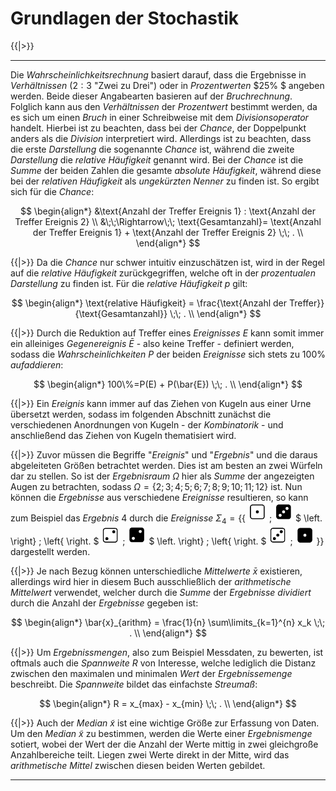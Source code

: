 <!--
version:  0.0.1
language: de
narrator: Deutsch Female

@style
main > *:not(:last-child) {
  margin-bottom: 3rem;
}

input {
    text-align: center;
}

.flex-container {
    display: flex;
    flex-wrap: wrap;
    align-items: stretch;
    gap: 20px;
}

.flex-child {
    flex: 1;
    min-width: 350px;
    margin-right: 20px;
}

@media (max-width: 400px) {
    .flex-child {
        flex: 100%;
        margin-right: 0;
    }
}
@end

formula: \carry   \textcolor{red}{\scriptsize #1}
formula: \digit   \rlap{\carry{#1}}\phantom{#2}#2
formula: \permil  \text{‰}

import: https://raw.githubusercontent.com/LiaTemplates/Tikz-Jax/main/README.md

script: https://cdn.jsdelivr.net/gh/LiaTemplates/Tikz-Jax@main/dist/index.js


tags: Erklärung, Chance, Wahrscheinlichkeit, Häufigkeit, Median, arithmetische Mittelwert, Spannweite

comment: In diesem Abschnitt werden die Grundlagen der Stochastik ausführlich erklärt.

author: Martin Lommatzsch

-->

# Grundlagen der Stochastik




{{|>}}
***************************

Die *Wahrscheinlichkeitsrechnung* basiert darauf, dass die Ergebnisse in *Verhältnissen* ($2:3$ "Zwei zu Drei") oder in *Prozentwerten* $25\% $ angeben werden. Beide dieser Angabearten basieren auf der *Bruchrechnung*. Folglich kann aus den *Verhältnissen* der *Prozentwert* bestimmt werden, da es sich um einen *Bruch* in einer Schreibweise mit dem *Divisionsoperator* handelt. Hierbei ist zu beachten, dass bei der *Chance*, der Doppelpunkt anders als die *Division* interpretiert wird. Allerdings ist zu beachten, dass die erste *Darstellung* die sogenannte *Chance* ist, während die zweite *Darstellung* die *relative Häufigkeit* genannt wird. Bei der *Chance* ist die *Summe* der beiden Zahlen die gesamte *absolute Häufigkeit*, während diese bei der *relativen Häufigkeit* als *ungekürzten Nenner* zu finden ist. So ergibt sich für die *Chance*: 

$$
\begin{align*}
&\text{Anzahl der Treffer Ereignis 1} : \text{Anzahl der Treffer Ereignis 2}  \\
&\;\;\Rightarrow\;\; \text{Gesamtanzahl}= \text{Anzahl der Treffer Ereignis 1} + \text{Anzahl der Treffer Ereignis 2} \;\; . \\
\end{align*}
$$


{{|>}} Da die *Chance* nur schwer intuitiv einzuschätzen ist, wird in der Regel auf die *relative Häufigkeit* zurückgegriffen, welche oft in der *prozentualen* *Darstellung* zu finden ist. Für die *relative Häufigkeit* $p$ gilt:

$$
\begin{align*}
\text{relative Häufigkeit} = \frac{\text{Anzahl der Treffer}}{\text{Gesamtanzahl}}  \;\; . \\
\end{align*}
$$



{{|>}} Durch die Reduktion auf Treffer eines *Ereignisses* $E$ kann somit immer ein alleiniges *Gegenereignis* $\bar{E}$ - also keine Treffer - definiert werden, sodass die *Wahrscheinlichkeiten* $P$ der beiden *Ereignisse* sich stets zu $100\%$ *aufaddieren*: 


$$
\begin{align*}
100\%=P(E) + P(\bar{E})  \;\; . \\
\end{align*}
$$


{{|>}} Ein *Ereignis* kann immer auf das Ziehen von Kugeln aus einer Urne übersetzt werden, sodass im folgenden Abschnitt zunächst die verschiedenen Anordnungen von Kugeln - der *Kombinatorik* - und anschließend das Ziehen von Kugeln thematisiert wird. 





{{|>}} Zuvor müssen die Begriffe "*Ereignis*" und "*Ergebnis*" und die daraus abgeleiteten Größen betrachtet werden. Dies ist am besten an zwei Würfeln dar zu stellen. So ist der *Ergebnisraum* $\Omega$ hier als *Summe* der angezeigten Augen zu betrachten, sodass $\Omega=\left\{2;3;4;5;6;7;8;9;10;11;12\right\}$ ist. Nun können die *Ergebnisse* aus verschiedene *Ereignisse* resultieren, so kann zum Beispiel das *Ergebnis* $4$ durch die *Ereignisse* $\Sigma_4 = \left\{  \left\{ \right.\right.$  <img src="https://raw.githubusercontent.com/MINT-the-GAP/Aufgabensammlung/refs/heads/main/Repetitorium/Kap7/diew1.png" width="30" height="30"> ; <img src="https://raw.githubusercontent.com/MINT-the-GAP/Aufgabensammlung/refs/heads/main/Repetitorium/Kap7/dieb3.png" width="30" height="30"> $ \left. \right\} ; \left\{ \right. $ <img src="https://raw.githubusercontent.com/MINT-the-GAP/Aufgabensammlung/refs/heads/main/Repetitorium/Kap7/diew2.png" width="30" height="30"> ; <img src="https://raw.githubusercontent.com/MINT-the-GAP/Aufgabensammlung/refs/heads/main/Repetitorium/Kap7/dieb2.png" width="30" height="30"> $ \left. \right\} ; \left\{  \right. $ <img src="https://raw.githubusercontent.com/MINT-the-GAP/Aufgabensammlung/refs/heads/main/Repetitorium/Kap7/diew3.png" width="30" height="30"> ; <img src="https://raw.githubusercontent.com/MINT-the-GAP/Aufgabensammlung/refs/heads/main/Repetitorium/Kap7/dieb1.png" width="30" height="30"> $\left.\left. \right\}\right\}$ dargestellt werden.  



{{|>}} Je nach Bezug können unterschiedliche *Mittelwerte* $\bar{x}$ existieren, allerdings wird hier in diesem Buch ausschließlich der *arithmetische Mittelwert* verwendet, welcher durch die *Summe* der *Ergebnisse* *dividiert* durch die Anzahl der *Ergebnisse* gegeben ist: 



$$
\begin{align*}
\bar{x}_{arithm} = \frac{1}{n} \sum\limits_{k=1}^{n} x_k  \;\; . \\
\end{align*}
$$



{{|>}} Um *Ergebnissmengen*, also zum Beispiel Messdaten, zu bewerten, ist oftmals auch die *Spannweite* $R$ von Interesse, welche lediglich die Distanz zwischen den maximalen und minimalen *Wert* der *Ergebnissemenge* beschreibt. Die *Spannweite* bildet das einfachste *Streumaß*:



$$
\begin{align*}
R   = x_{max} - x_{min}  \;\; . \\
\end{align*}
$$



{{|>}} Auch der *Median* $\tilde{x}$ ist eine wichtige Größe zur Erfassung von Daten. Um den *Median* $\tilde{x}$ zu bestimmen, werden die Werte einer *Ergebnismenge* sotiert, wobei der Wert der die Anzahl der Werte mittig in zwei gleichgroße Anzahlbereiche teilt. Liegen zwei Werte direkt in der Mitte, wird das *arithmetische Mittel* zwischen diesen beiden Werten gebildet.





***************************

